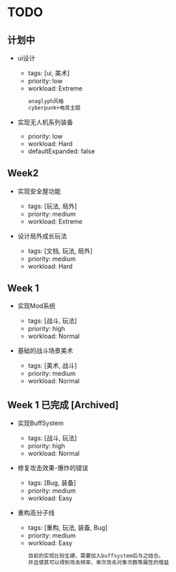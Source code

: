 # TODO

## 计划中

- ui设计
  - tags: [ui, 美术]
  - priority: low
  - workload: Extreme
    ```md
    anaglyph风格
    cyberpunk+电竞主题
    ```

- 实现无人机系列装备
  - priority: low
  - workload: Hard
  - defaultExpanded: false

## Week2

- 实现安全屋功能
  - tags: [玩法, 局外]
  - priority: medium
  - workload: Extreme

- 设计局外成长玩法
  - tags: [文档, 玩法, 局外]
  - priority: medium
  - workload: Hard

## Week 1

- 实现Mod系统
  - tags: [战斗, 玩法]
  - priority: high
  - workload: Normal

- 基础的战斗场景美术
  - tags: [美术, 战斗]
  - priority: medium
  - workload: Normal

## Week 1 已完成 [Archived]

- 实现BuffSystem
  - tags: [战斗, 玩法]
  - priority: high
  - workload: Normal

- 修复攻击效果-爆炸的错误
  - tags: [Bug, 装备]
  - priority: medium
  - workload: Easy

- 重构高分子线
  - tags: [重构, 玩法, 装备, Bug]
  - priority: medium
  - workload: Easy
    ```md
    目前的实现比较生硬，需要加入buffsystem后与之结合。
    并且使其可以得到攻击频率，单次攻击对象次数等属性的增益
    ```

